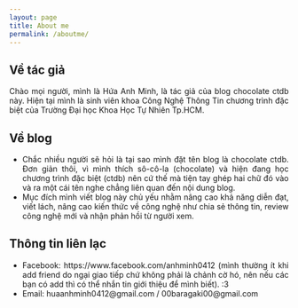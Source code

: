 ```yaml
---
layout: page
title: About me
permalink: /aboutme/
---
```


<h2>Về tác giả</h2>
<p align="justify">
    Chào mọi người, mình là Hứa Anh Minh, là tác giả của blog chocolate ctdb này. Hiện tại mình là sinh viên khoa Công Nghệ Thông Tin chương trình đặc biệt của Trường Đại học Khoa Học Tự Nhiên Tp.HCM.
</p>
<h2>Về blog</h2>
<p>
    <ul>
        <li align="justify">Chắc nhiều người sẽ hỏi là tại sao mình đặt tên blog là chocolate ctdb. Đơn giản thôi, vì mình thích sô-cô-la (chocolate) và hiện đang học chương trình đặc biệt (ctdb) nên cứ thế mà tiện tay ghép hai chữ đó vào và ra một cái tên nghe chẳng liên quan đến nội dung blog.
        </li>
        <li align="justify">
        Mục đích mình viết blog này chủ yếu nhằm nâng cao khả năng diễn đạt, viết lách, nâng cao kiến thức về công nghệ như chia sẻ thông tin, review công nghệ mới và nhận phản hồi từ người xem.
        </li>
    </ul>
</p>
<h2>Thông tin liên lạc</h2>
<p>
    <ul>
        <li align="justify">
        Facebook: https://www.facebook.com/anhminh0412 (mình thường ít khi add friend do ngại giao tiếp chứ không phải là chảnh cờ hó, nên nếu các bạn có add thì có thể nhắn tin giới thiệu để mình biết). :3
        </li>
        <li>
        Email: huaanhminh0412@gmail.com / 00baragaki00@gmail.com
        </li>
    </ul>
</p>